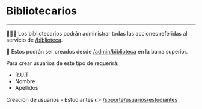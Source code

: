 # Bibliotecarios
* * *

📙📘📗 Los bibliotecarios podrán administrar todas las acciones referidas al servicio de
[/biblioteca](/biblioteca).

🔗 Estos podrán ser creados desde [/admin/biblioteca](/admin/biblioteca) en la barra superior.

Para crear usuarios de este tipo de requerirá:

- R.U.T
- Nombre
- Apellidos

Creación de usuarios - Estudiantes 👉 [/soporte/usuarios/estudiantes](/soporte/usuarios/estudiantes)
